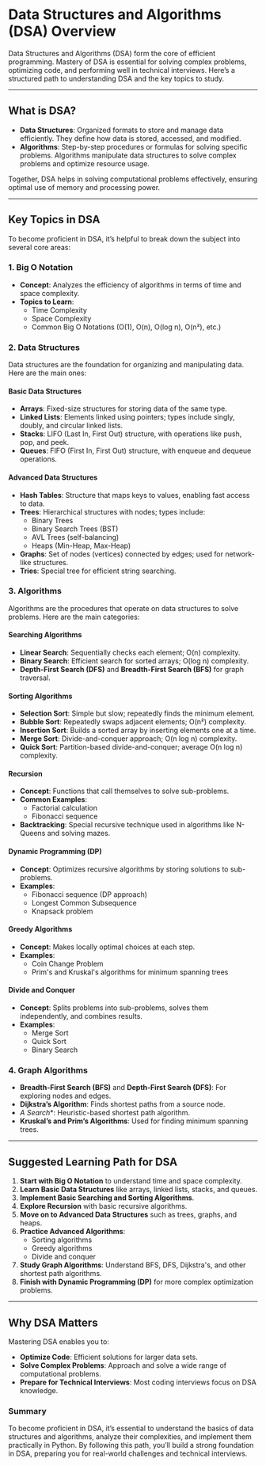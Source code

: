 # Data Structures and Algorithms (DSA) Overview

Data Structures and Algorithms (DSA) form the core of efficient programming. Mastery of DSA is essential for solving complex problems, optimizing code, and performing well in technical interviews. Here’s a structured path to understanding DSA and the key topics to study.

---

## What is DSA?

- **Data Structures**: Organized formats to store and manage data efficiently. They define how data is stored, accessed, and modified.
- **Algorithms**: Step-by-step procedures or formulas for solving specific problems. Algorithms manipulate data structures to solve complex problems and optimize resource usage.

Together, DSA helps in solving computational problems effectively, ensuring optimal use of memory and processing power.

---

## Key Topics in DSA

To become proficient in DSA, it’s helpful to break down the subject into several core areas:

### 1. Big O Notation
   - **Concept**: Analyzes the efficiency of algorithms in terms of time and space complexity.
   - **Topics to Learn**:
     - Time Complexity
     - Space Complexity
     - Common Big O Notations (O(1), O(n), O(log n), O(n²), etc.)

### 2. Data Structures

Data structures are the foundation for organizing and manipulating data. Here are the main ones:

#### **Basic Data Structures**
   - **Arrays**: Fixed-size structures for storing data of the same type.
   - **Linked Lists**: Elements linked using pointers; types include singly, doubly, and circular linked lists.
   - **Stacks**: LIFO (Last In, First Out) structure, with operations like push, pop, and peek.
   - **Queues**: FIFO (First In, First Out) structure, with enqueue and dequeue operations.

#### **Advanced Data Structures**
   - **Hash Tables**: Structure that maps keys to values, enabling fast access to data.
   - **Trees**: Hierarchical structures with nodes; types include:
     - Binary Trees
     - Binary Search Trees (BST)
     - AVL Trees (self-balancing)
     - Heaps (Min-Heap, Max-Heap)
   - **Graphs**: Set of nodes (vertices) connected by edges; used for network-like structures.
   - **Tries**: Special tree for efficient string searching.

### 3. Algorithms

Algorithms are the procedures that operate on data structures to solve problems. Here are the main categories:

#### **Searching Algorithms**
   - **Linear Search**: Sequentially checks each element; O(n) complexity.
   - **Binary Search**: Efficient search for sorted arrays; O(log n) complexity.
   - **Depth-First Search (DFS)** and **Breadth-First Search (BFS)** for graph traversal.

#### **Sorting Algorithms**
   - **Selection Sort**: Simple but slow; repeatedly finds the minimum element.
   - **Bubble Sort**: Repeatedly swaps adjacent elements; O(n²) complexity.
   - **Insertion Sort**: Builds a sorted array by inserting elements one at a time.
   - **Merge Sort**: Divide-and-conquer approach; O(n log n) complexity.
   - **Quick Sort**: Partition-based divide-and-conquer; average O(n log n) complexity.

#### **Recursion**
   - **Concept**: Functions that call themselves to solve sub-problems.
   - **Common Examples**:
     - Factorial calculation
     - Fibonacci sequence
   - **Backtracking**: Special recursive technique used in algorithms like N-Queens and solving mazes.

#### **Dynamic Programming (DP)**
   - **Concept**: Optimizes recursive algorithms by storing solutions to sub-problems.
   - **Examples**:
     - Fibonacci sequence (DP approach)
     - Longest Common Subsequence
     - Knapsack problem

#### **Greedy Algorithms**
   - **Concept**: Makes locally optimal choices at each step.
   - **Examples**:
     - Coin Change Problem
     - Prim's and Kruskal's algorithms for minimum spanning trees

#### **Divide and Conquer**
   - **Concept**: Splits problems into sub-problems, solves them independently, and combines results.
   - **Examples**:
     - Merge Sort
     - Quick Sort
     - Binary Search

### 4. Graph Algorithms
   - **Breadth-First Search (BFS)** and **Depth-First Search (DFS)**: For exploring nodes and edges.
   - **Dijkstra’s Algorithm**: Finds shortest paths from a source node.
   - **A* Search**: Heuristic-based shortest path algorithm.
   - **Kruskal’s and Prim’s Algorithms**: Used for finding minimum spanning trees.

---

## Suggested Learning Path for DSA

1. **Start with Big O Notation** to understand time and space complexity.
2. **Learn Basic Data Structures** like arrays, linked lists, stacks, and queues.
3. **Implement Basic Searching and Sorting Algorithms**.
4. **Explore Recursion** with basic recursive algorithms.
5. **Move on to Advanced Data Structures** such as trees, graphs, and heaps.
6. **Practice Advanced Algorithms**:
   - Sorting algorithms
   - Greedy algorithms
   - Divide and conquer
7. **Study Graph Algorithms**: Understand BFS, DFS, Dijkstra's, and other shortest path algorithms.
8. **Finish with Dynamic Programming (DP)** for more complex optimization problems.

---

## Why DSA Matters

Mastering DSA enables you to:
- **Optimize Code**: Efficient solutions for larger data sets.
- **Solve Complex Problems**: Approach and solve a wide range of computational problems.
- **Prepare for Technical Interviews**: Most coding interviews focus on DSA knowledge.

### Summary
To become proficient in DSA, it’s essential to understand the basics of data structures and algorithms, analyze their complexities, and implement them practically in Python. By following this path, you’ll build a strong foundation in DSA, preparing you for real-world challenges and technical interviews.
